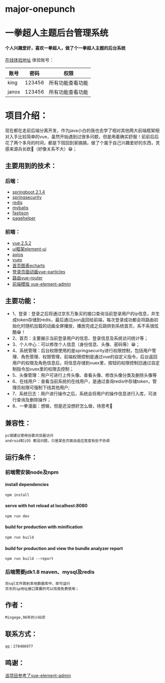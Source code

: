 # major-onepunch
# 一拳超人主题后台管理系统

#### 个人兴趣爱好，喜欢一拳超人，做了个一拳超人主题的后台系统

[在线体验地址](http://47.105.230.85)
           体验账号：
                   
账号  |  密码   |  权限
----| -----|  -----
king | 123456 | 所有功能查看功能           
janos | 123456 | 所有功能查看功能                  

# 项目介绍：
现在都在走前后端分离开发，作为java小白的我也去学了相对其他两大前端框架相对入手比较简单的vue，虽然开始遇到过很多问题，但是用着确实舒服！前前后后花了两个多月的时间，都是下班回到家搞搞，做了个属于自己兴趣爱好的东西，灵感来源兵长砍🐒（好像关系不大）😁；

## 主要用到的技术：
### 后端：
* [springboot 2.1.4](https://spring.io/projects/spring-boot/)
* [springsecurity](https://spring.io/projects/spring-security)
* [redis](https://redis.io)
* [mybatis](https://blog.mybatis.org/)
* [fastjson](https://www.w3cschool.cn/fastjson/)
* [pagehelper](https://pagehelper.github.io/)

### 前端：
* [vue 2.5.2](https://cn.vuejs.org/)
* [ui框架element-ui](https://element.eleme.cn/#/zh-CN)
* [axios](http://www.axios-js.com)
* [vuex](https://vuex.vuejs.org/)
* [首页图表echarts](https://echarts.baidu.com/)
* [登录页面动画vue-particles](https://www.jianshu.com/p/53199b842d25)
* [路由vue-router](https://router.vuejs.org/)
* [前端模版 vue-element-admin](https://panjiachen.github.io/vue-element-admin-site/zh/)

## 主要功能：
* 1、登录：登录之后将通过京东万象买的接口查询当前登录用户的ip信息，并生成token存储到redis，最后通过json返回给前端，每次登录成功都会将路由初始化时随机加载的动画全屏播放，播放完成之后跳转到系统首页，系不系很炫酷😁！
* 2、首页：主要展示当前登录用户的信息、登录信息及系统访问统计等；
* 3、个人中心：可以修改个人信息（身份信息、头像、密码等）😁；
* 4、系统管理：后台权限使用的是springsecurity进行权限控制，包括用户管理、角色管理、权限管理，前端权限控制是通过vue的自定义指令，后台返回用户的权限及角色信息后，将信息存储到vuex里，按钮的权限控制旧通过自定制指令加vuex里的权限去控制；
* 5、头像管理：用户可进行上传头像、查看头像、修改头像分类及删除头像等
* 6、在线用户：查看当前系统的在线用户，是通过查询redis中存储token，管理员权限可强制下线其他用户;
* 7、系统日志：用户进行操作之后，系统会将用户的操作信息进行入库，可进行查询及删除操作；
* 8、一拳漫画：想做，但是还没想好怎么做，待思考🤔
## 兼容性：
    pc端建议使用谷歌浏览器访问
    android和iOS 都没问题，只是某些页面自适应宽度有些不协调

## 运行条件：
### 前端需安装node及npm
#### install dependencies
    npm install
#### serve with hot reload at localhost:8080
    npm run dev
#### build for production with minification
    npm run build
#### build for production and view the bundle analyzer report
    npm run build --report
### 后端需要jdk1.8 maven、mysql及redis
    将sql文件跑到本地数据库中，即可运行
    京东的ip地址接口需要的可以找我免费使用；
## 作者：
    Mingege,96年的小码农
## 联系方式：
    qq：278406977

## 鸣谢：
[该项目参考了vue-element-admin](https://panjiachen.github.io/vue-element-admin-site/zh/)
